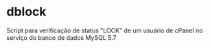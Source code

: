 # dblock
Script para verificação de status "LOCK" de um usuário de cPanel no serviço do banco de dados MySQL 5.7
